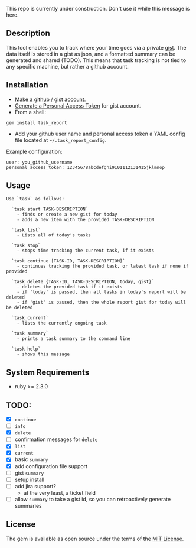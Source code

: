 This repo is currently under construction. Don't use it while this message is here.

## Description

This tool enables you to track where your time goes via a private [gist](https://gist.github.com). The data itself is stored in a gist as json, and a formatted summary can be generated and shared (TODO). This means that task tracking is not tied to any specific machine, but rather a github account.

## Installation

- [Make a github / gist account.](https://github.com/join?return_to=https%3A%2F%2Fgist.github.com%2F%3Fsignup%3Dtrue&source=header-gist)
- [Generate a Personal Access Token](https://help.github.com/articles/creating-an-access-token-for-command-line-use/) for gist account.
- From a shell:
```shell
gem install task_report
```

- Add your github user name and personal access token a YAML config file located at `~/.task_report_config`.

Example configuration:
```
user: you_github_username
personal_access_token: 12345678abcdefghi9101112131415jklmnop
```

## Usage

```
Use `task` as follows:

  `task start TASK-DESCRIPTION`
    - finds or create a new gist for today
    - adds a new item with the provided TASK-DESCRIPTION

  `task list`
    - Lists all of today's tasks

  `task stop`
    - stops time tracking the current task, if it exists

  `task continue [TASK-ID, TASK-DESCRIPTION]`
    - continues tracking the provided task, or latest task if none if provided

  `task delete {TASK-ID, TASK-DESCRIPTION, today, gist}`
    - deletes the provided task if it exists
    - if 'today' is passed, then all tasks in today's report will be deleted
    - if 'gist' is passed, then the whole report gist for today will be deleted

  `task current`
    - lists the currently ongoing task

  `task summary`
    - prints a task summary to the command line

  `task help`
    - shows this message
```

## System Requirements

- ruby >= 2.3.0

## TODO:

- [x] `continue`
- [ ] `info`
- [x] `delete`
- [ ] confirmation messages for `delete`
- [x] `list`
- [x] `current`
- [x] basic `summary`
- [x] add configuration file support
- [ ] gist `summary`
- [ ] setup install
- [ ] add jira support?
  - at the very least, a ticket field
- [ ] allow `summary` to take a gist id, so you can retroactively generate summaries

## License

The gem is available as open source under the terms of the [MIT License](http://opensource.org/licenses/MIT).
